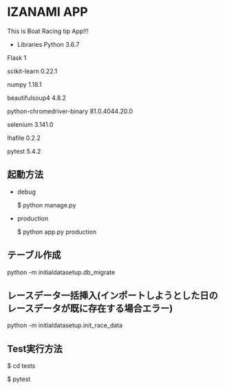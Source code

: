 # IZANAMI APP

This is Boat Racing tip App!!!

* Libraries
Python 3.6.7

Flask 1

scikit-learn 0.22.1

numpy 1.18.1

beautifulsoup4 4.8.2

python-chromedriver-binary 81.0.4044.20.0

selenium 3.141.0

lhafile 0.2.2

pytest 5.4.2

## 起動方法

* debug

    $ python manage.py

* production

    $ python app.py production

## テーブル作成

python -m initialdatasetup.db_migrate

## レースデータ一括挿入(インポートしようとした日のレースデータが既に存在する場合エラー)

python -m initialdatasetup.init_race_data

## Test実行方法

$ cd tests

$ pytest
